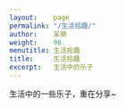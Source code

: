 ```yaml
---
layout:    page
permalink: "/生活拾趣/"
author:    呆萌
weight:    90
menutitle: 生活拾趣
title:     生活拾趣
excerpt:   生活中的乐子
---
```



生活中的一些乐子，重在分享~